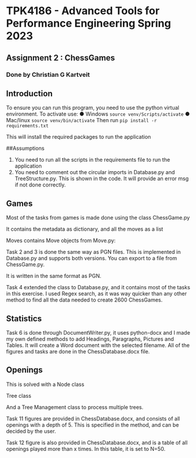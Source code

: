 # TPK4186 - Advanced Tools for Performance Engineering Spring 2023

## Assignment 2 : ChessGames

### Done by Christian G Kartveit

[](READMEIMAGES/1.PNG)

## Introduction

To ensure you can run this program, you need to use the python virtual environment.
To activate use:
● Windows ``source venv/Scripts/activate``
● Mac/linux ``source venv/bin/activate``
Then run ``pip install -r requirements.txt``

This will install the required packages to run the application

##Assumptions

1. You need to run all the scripts in the requirements file to run the application
2. You need to comment out the circular imports in Database.py and
    TreeStructure.py. This is shown in the code. It will provide an error msg if not
    done correctly.


## Games

Most of the tasks from games is made done using the class ChessGame.py

[](READMEIMAGES/2.PNG)

It contains the metadata as dictionary, and all the moves as a list

Moves contains Move objects from Move.py:
[](READMEIMAGES/3.PNG)

Task 2 and 3 is done the same way as PGN files. This is implemented in Database.py and supports both versions. You can export to a file from ChessGame.py.

[](READMEIMAGES/4.PNG)

It is written in the same format as PGN.

Task 4 extended the class to Database.py, and it contains most of the tasks in this exercise. I used Regex search, as it was way quicker than any other method to find all the data needed to create 2600 ChessGames.

## Statistics
Task 6 is done through DocumentWriter.py, it uses python-docx and I made my own defined methods to add Headings, Paragraphs, Pictures and Tables. It will create a Word document with the selected filename. All of the figures and tasks are done in the ChessDatabase.docx file.
[](READMEIMAGES/5.PNG)


## Openings
This is solved with a Node class

[](READMEIMAGES/6.PNG)


Tree class

[](READMEIMAGES/7.PNG)


And a Tree Management class to process multiple trees.

Task 11 figures are provided in ChessDatabase.docx, and consists of all openings with a depth of 5. This is specified in the method, and can be decided by the user.

[](READMEIMAGES/8.PNG)

Task 12 figure is also provided in ChessDatabase.docx, and is a table of all openings played more than x times. In this table, it is set to N=50.